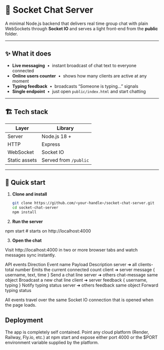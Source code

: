 # 💬 Socket Chat Server

A minimal Node.js backend that delivers real time group chat with plain WebSockets through **Socket IO** and serves a light front-end from the **public** folder.

---

## ✨ What it does
- **Live messaging** &nbsp;•&nbsp; instant broadcast of chat text to everyone connected  
- **Online users counter** &nbsp;•&nbsp; shows how many clients are active at any moment  
- **Typing feedback** &nbsp;•&nbsp; broadcasts “Someone is typing…” signals  
- **Single endpoint** &nbsp;•&nbsp; just open `public/index.html` and start chatting  

---

## 🏗️ Tech stack

| Layer | Library |
|-------|---------|
| Server | Node.js 18 + |
| HTTP | Express |
| WebSocket | Socket IO |
| Static assets | Served from `/public` |

---

## 🚀 Quick start

1. **Clone and install**

   ```bash
   git clone https://github.com/<your-handle>/socket-chat-server.git
   cd socket-chat-server
   npm install

2. **Run the server**
   
npm start               # starts on http://localhost:4000

3. **Open the chat**

Visit http://localhost:4000 in two or more browser tabs and watch messages sync instantly.

API events
Direction	Event name	Payload	Description
server ➜ all	clients-total	number	Emits the current connected count
client ➜ server	message	{ username, text, time }	Send a chat line
server ➜ others	chat-message	same object	Broadcast a new chat line
client ➜ server	feedback	{ username, typing }	Notify typing status
server ➜ others	feedback	same object	Forward typing status

All events travel over the same Socket IO connection that is opened when the page loads.


## Deployment
The app is completely self contained. Point any cloud platform (Render, Railway, Fly.io, etc.) at npm start and expose either port 4000 or the $PORT environment variable supplied by the platform.


